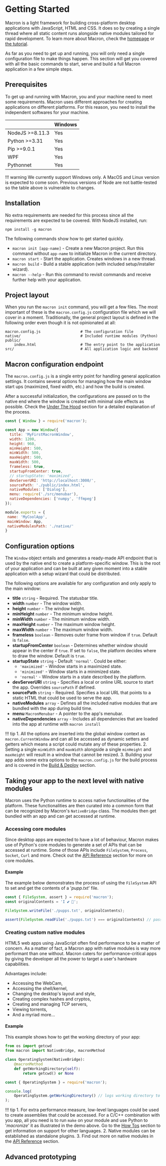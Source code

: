 # Getting Started

Macron is a light framework for building cross-platform desktop applications with JavaScript, HTML and CSS. It does so by creating a single thread where all static content runs alongside native modules tailored for rapid development. To learn more about Macron, check the <a href="/">homepage</a> or <a href="/">the tutorial</a>.

As far as you need to get up and running, you will only need a single configuration file to make things happen. This section will get you covered with all the basic commands to start, serve and build a full Macron application in a few simple steps.

## Prerequisites

To get up and running with Macron, you and your machine need to meet some requirements. Macron uses different approaches for creating applications on different platforms. For this reason, you need to install the independent softwares for your machine.

||Windows|
|--|--|
|NodeJS >=8.11.3|Yes|
|Python >=3.31|Yes|
|Pip >=9.0.1|Yes|
|WPF|Yes|
|Pythonnet|Yes|

!!! warning
    We currently support Windows only. A MacOS and Linux version is expected to come soon.
    Previous versions of Node are not battle-tested so the table above is vulnerable to changes.

## Installation

No extra requirements are needed for this process since all the requirements are expected to be covered. With NodeJS installed, run:

```
npm install -g macron
```

The following commands show how to get started quickly.

* `macron init [app-name]` - Create a new Macron project. Run this command without <code>app-name</code> to initialize Macron in the current directory.
* `macron start` - Start the application. Creates windows in a new thread.
* `macron build` - Build a stable application (with included setup/installer wizard).
* `macron --help` - Run this command to revisit commands and receive further help with your application.

## Project layout

When you run the `macron init` command, you will get a few files. The most important of these is the `macron.config.js` configuration file which we will cover in a moment. Traditionally, the general project layout is defined in the following order even though it is not opinionated at all:

    macron.config.js                  # The configuration file
    native/                           # Included runtime modules (Python)
    public/
        index.html                    # The entry point to the application
    src/                              # All application logic and backend

## Macron configuration endpoint

The `macron.config.js` is a single entry point for handling general application settings. It contains several options for managing how the main window start ups (maximized, fixed width, etc.) and how the build is created.

After a successful initialization, the configurations are passed on to the native end where the window is created with minimal side effects as possible. Check the <a href='under-the-hood'>Under The Hood</a> section for a detailed explanation of the process.

``` javascript
const { Window } = require('macron');

const App = new Window({
  title: 'MyFirstMacronWindow',
  width: 1200,
  height: 960,
  minHeight: 500,
  minWidth: 500,
  maxHeight: 500,
  maxWidth: 500,
  frameless: true,
  startupFromCenter: true,
  // startupState: 'maximized',
  devServerURI: 'http://localhost:3000/',
  sourcePath: './public/index.html',
  nativeModules: ['Dialog'],
  menu: require('./src/menubar'),
  nativeDependencies: ['numpy', 'ffmpeg']
});

module.exports = {
 name: 'MyCoolApp',
 mainWindow: App,
 nativeModulesPath: './native/'
}
```

## Configuration options

The <code>Window</code> object entails and generates a ready-made API endpoint that is used by the native end to create a platform-specific window. This is the root of your application and can be built at any given moment into a stable application with a setup wizard that could be distributed.

The following options are available for any configuration and only apply to the main window:

* **title** <code>string</code> - Required. The statusbar title.
* **width** <code>number</code> - The window width.
* **height** <code>number</code> - The window height.
* **minHeight** <code>number</code> - The minimum window height.
* **minWidth** <code>number</code> - The minimum window width.
* **maxHeight** <code>number</code> - The maximum window height.
* **maxWidth** <code>number</code> - The maximum window width.
* **frameless** <code>boolean</code> - Removes outer frame from window if `true`. Default is `false`.
* **startupFromCenter** <code>boolean</code> - Determines whether window should appear in the center if `true`. If set to `false`, the platform decides where to draw the window. Default is `true`.
* **startupState** <code>string</code> - Default `'normal'`. Could be either:
    * `'maximized'` - Window starts in a maximized state.
    * `'minimized'` - Window starts in a minimized state.
    * `'normal'` - Window starts in a state described by the platform.
* **devServerURI** <code>string</code> - Specifies a local or online URL source to start the app. Overrides `sourcePath` if defined.
* **sourcePath** <code>string</code> - Required. Specifies a local URL that points to a static HTML that could be used to serve the app.
* **nativeModules** <code>array</code> - Defines all the included native modules that are bundled with the app during build time.
* **menu** <code>MacronMenubar</code> - A pointer to the app's menubar.
* **nativeDependencies** <code>array</code> - Includes all dependencies that are loaded into the app at runtime with `macron install`

!!! tip
    1. All the options are inserted into the global window context as `macron.CurrentWindow` and can all be accessed as dynamic setters and getters which means a script could mutate any of these properties.
    2. Setting a single <code>minWidth</code> and <code>maxWidth</code> alongside a single <code>minHeight</code> and <code>maxHeight</code> will result in a window that cannot be resized.
    3. Building your app adds some extra options to the `macron.config.js` for the build process and is covered in the <a href='/build'>Build & Deploy</a> section.

## Taking your app to the next level with native modules

Macron uses the Python runtime to access native functionalities of the platform. These functionalities are then curated into a common form that can be recognized by Macron's `NativeBridge` class. The modules then get bundled with an app and can get accessed at runtime.

### Accessing core modules

Since desktop apps are expected to have a lot of behaviour, Macron makes use of Python's core modules to generate a set of APIs that can be accessed at runtime. Some of those APIs include `FileSystem`, `Process`, `Socket`, `Curl` and more. Check out the <a href='/api'>API Reference</a> section for more on core modules.

#### Example

The example below demonstrates the process of using the `FileSystem` API to set and get the contents of a '*pupp.txt*' file.

```javascript
const { FileSystem, assert } = require('macron');
const originalContents = 'I 💕 🐶';

FileSystem.writeFile('./pupps.txt', originalContents);

assert(FileSystem.readFile('./pupps.txt') === originalContents) // pass

```

### Creating custom native modules

HTML5 web apps using JavaScript often find performance to be a matter of concern. As a matter of fact, a Macron app with native modules is way more performant than one without. Macron caters for performance-critical apps by giving the developer all the power to target a user's hardware capabilities.

Advantages include:

* Accessing the WebCam,
* Accessing the shell/kernel,
* Changing the desktop's layout and style,
* Creating complex hashes and cryptos,
* Creating and managing TCP servers,
* Viewing torrents,
* And a myriad more...

#### Example

This example shows how to get the working directory of your app:

```python tab='Native (Python)'
from os import getcwd
from macron import NativeBridge, macronMethod

class OperatingSystem(NativeBridge):
    @macronMethod
    def getWorkingDirectory(self):
        return getcwd() or None

```

```javascript tab="Web Context (JavaScript)"
const { OperatingSystem } = require('macron');

console.log(
    OperatingSystem.getWorkingDirectory() // logs working directory to console
);

```

!!! tip
    1. For extra performance measure, low-level languages could be used to create assemblies that could be accessed. For a C/C++ combination with you app, all you need is to run `make` on your module and use
    Python to '*macronize*' it as illustrated in the demo above. Go to the <a href='/how-tos'>How Tos</a> section to get information on support for other languages.
    2. Native modules can be established as standalone plugins.
    3. Find out more on native modules in the <a href='/api'>API Reference</a> section.

## Advanced prototyping
